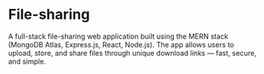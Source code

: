 # File-sharing
A full-stack file-sharing web application built using the MERN stack (MongoDB Atlas, Express.js, React, Node.js). The app allows users to upload, store, and share files through unique download links — fast, secure, and simple.

